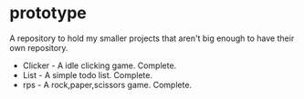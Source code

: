 # prototype
A repository to hold my smaller projects that aren't big enough to have their own repository.

* Clicker - A idle clicking game. Complete.
* List - A simple todo list. Complete.
* rps - A rock,paper,scissors game. Complete.
